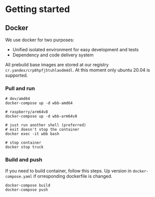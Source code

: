 # Getting started

## Docker
We use docker for two purposes:
- Unified isolated environment for easy development and tests
- Dependency and code delivery system

All prebuild base images are stored at our registry ```cr.yandex/crp8hpfj5tuhlaodm4dl```.
At this moment only ubuntu 20.04 is supported.

### Pull and run
```
# dev/amd64
docker-compose up -d wbb-amd64

# raspberry/arm64v8
docker-compose up -d wbb-arm64v8

# just run another shell (preferred)
# exit doesn't stop the container
docker exec -it wbb bash

# stop container
docker stop truck
```
### Build and push
If you need to build container, follow this steps.
Up version in ```docker-compose.yaml``` if orresponding dockerfile is changed.

```
docker-compose build
docker-compose push
```